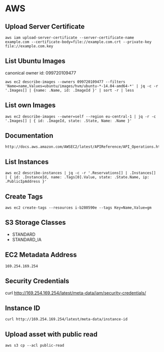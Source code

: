 # AWS

## Upload Server Certificate

	aws iam upload-server-certificate --server-certificate-name example.com --certificate-body=file://example.com.crt --private-key file://example.com.key

## List Ubuntu Images

canonical owner id: 099720109477

	aws ec2 describe-images --owners 099720109477 --filters 'Name=name,Values=ubuntu/images/hvm/ubuntu-*-14.04-amd64-*' | jq -c -r '.Images[] | {name: .Name, id: .ImageId }' | sort -r | less


## List own Images

	aws ec2 describe-images --owner=self --region eu-central-1 | jq -r -c '.Images[] | { id: .ImageId, state: .State, Name: .Name }'

## Documentation

	http://docs.aws.amazon.com/AWSEC2/latest/APIReference/API_Operations.html

## List Instances

	aws ec2 describe-instances | jq -c -r '.Reservations[] | .Instances[] | { id: .InstanceId, name: .Tags[0].Value, state: .State.Name, ip: .PublicIpAddress }'

## Create Tags

	aws ec2 create-tags --resources i-b280590e --tags Key=Name,Value=gm

## S3 Storage Classes

* STANDARD
* STANDARD_IA

## EC2 Metadata Address

	169.254.169.254

## Security Credentials

  curl http://169.254.169.254/latest/meta-data/iam/security-credentials/

## Instance ID

	curl http://169.254.169.254/latest/meta-data/instance-id

## Upload asset with public read

	aws s3 cp --acl public-read
